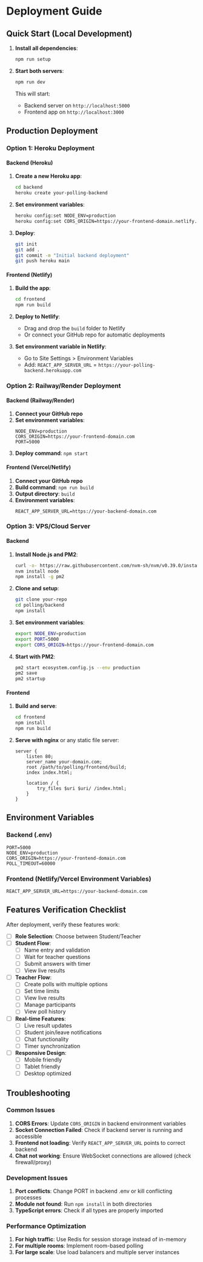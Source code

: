 # Deployment Guide

## Quick Start (Local Development)

1. **Install all dependencies**:
   ```bash
   npm run setup
   ```

2. **Start both servers**:
   ```bash
   npm run dev
   ```

   This will start:
   - Backend server on `http://localhost:5000`
   - Frontend app on `http://localhost:3000`

## Production Deployment

### Option 1: Heroku Deployment

#### Backend (Heroku)

1. **Create a new Heroku app**:
   ```bash
   cd backend
   heroku create your-polling-backend
   ```

2. **Set environment variables**:
   ```bash
   heroku config:set NODE_ENV=production
   heroku config:set CORS_ORIGIN=https://your-frontend-domain.netlify.app
   ```

3. **Deploy**:
   ```bash
   git init
   git add .
   git commit -m "Initial backend deployment"
   git push heroku main
   ```

#### Frontend (Netlify)

1. **Build the app**:
   ```bash
   cd frontend
   npm run build
   ```

2. **Deploy to Netlify**:
   - Drag and drop the `build` folder to Netlify
   - Or connect your GitHub repo for automatic deployments

3. **Set environment variable in Netlify**:
   - Go to Site Settings > Environment Variables
   - Add: `REACT_APP_SERVER_URL` = `https://your-polling-backend.herokuapp.com`

### Option 2: Railway/Render Deployment

#### Backend (Railway/Render)

1. **Connect your GitHub repo**
2. **Set environment variables**:
   ```
   NODE_ENV=production
   CORS_ORIGIN=https://your-frontend-domain.com
   PORT=5000
   ```
3. **Deploy command**: `npm start`

#### Frontend (Vercel/Netlify)

1. **Connect your GitHub repo**
2. **Build command**: `npm run build`
3. **Output directory**: `build`
4. **Environment variables**:
   ```
   REACT_APP_SERVER_URL=https://your-backend-domain.com
   ```

### Option 3: VPS/Cloud Server

#### Backend

1. **Install Node.js and PM2**:
   ```bash
   curl -o- https://raw.githubusercontent.com/nvm-sh/nvm/v0.39.0/install.sh | bash
   nvm install node
   npm install -g pm2
   ```

2. **Clone and setup**:
   ```bash
   git clone your-repo
   cd polling/backend
   npm install
   ```

3. **Set environment variables**:
   ```bash
   export NODE_ENV=production
   export PORT=5000
   export CORS_ORIGIN=https://your-frontend-domain.com
   ```

4. **Start with PM2**:
   ```bash
   pm2 start ecosystem.config.js --env production
   pm2 save
   pm2 startup
   ```

#### Frontend

1. **Build and serve**:
   ```bash
   cd frontend
   npm install
   npm run build
   ```

2. **Serve with nginx** or any static file server:
   ```nginx
   server {
       listen 80;
       server_name your-domain.com;
       root /path/to/polling/frontend/build;
       index index.html;
       
       location / {
           try_files $uri $uri/ /index.html;
       }
   }
   ```

## Environment Variables

### Backend (.env)
```
PORT=5000
NODE_ENV=production
CORS_ORIGIN=https://your-frontend-domain.com
POLL_TIMEOUT=60000
```

### Frontend (Netlify/Vercel Environment Variables)
```
REACT_APP_SERVER_URL=https://your-backend-domain.com
```

## Features Verification Checklist

After deployment, verify these features work:

- [ ] **Role Selection**: Choose between Student/Teacher
- [ ] **Student Flow**:
  - [ ] Name entry and validation
  - [ ] Wait for teacher questions
  - [ ] Submit answers with timer
  - [ ] View live results
- [ ] **Teacher Flow**:
  - [ ] Create polls with multiple options
  - [ ] Set time limits
  - [ ] View live results
  - [ ] Manage participants
  - [ ] View poll history
- [ ] **Real-time Features**:
  - [ ] Live result updates
  - [ ] Student join/leave notifications
  - [ ] Chat functionality
  - [ ] Timer synchronization
- [ ] **Responsive Design**:
  - [ ] Mobile friendly
  - [ ] Tablet friendly
  - [ ] Desktop optimized

## Troubleshooting

### Common Issues

1. **CORS Errors**: Update `CORS_ORIGIN` in backend environment variables
2. **Socket Connection Failed**: Check if backend server is running and accessible
3. **Frontend not loading**: Verify `REACT_APP_SERVER_URL` points to correct backend
4. **Chat not working**: Ensure WebSocket connections are allowed (check firewall/proxy)

### Development Issues

1. **Port conflicts**: Change PORT in backend .env or kill conflicting processes
2. **Module not found**: Run `npm install` in both directories
3. **TypeScript errors**: Check if all types are properly imported

### Performance Optimization

1. **For high traffic**: Use Redis for session storage instead of in-memory
2. **For multiple rooms**: Implement room-based polling
3. **For large scale**: Use load balancers and multiple server instances
